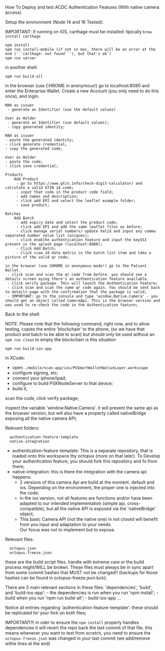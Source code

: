 How To Deploy and test ACDC Authentication Features (With native camera access)

Setup the environment (Node 14 and 16 Tested):

IMPORTANT:
if running on iOS, carthage must be installed: tipically ```brew install carthage```

```shell
npm install
npm run install-mobile (if not in mac, there will be an error at the end (```carthage: not found```), but that's ok')
npm run server
```

in another shell:
```shell
npm run build-all
```

in the browser (use CHROME in anonymous!) go to localhost:8080 and enter the Enterprise Wallet. Create a new Account (you only need to do this once), and login.
```
MAH as issuer
 - generate an Identifier (use the default values)

User as Holder
 - generate an Identifier (use default values);
 - copy generated identity;

MAH as issuer
- paste the generated identity;
- click generate credential;
- copy the generated code;

User as Holder
- paste the code;
- click save credential;

Products
    Add Product
     - go to https://www.gtin.info/check-digit-calculator/ and calculate a valid GTIN 14 code;
     - input that code in the product code field;
     - add names and description;
     - click add EPI and select the leaflet example folder;
     - save product;

Batches
    Add Batch
     - add expiry date and select the product code;
     - click add EPI and add the same leaflet files as before;
     - click manage serial numbers/ update Valid and input any comma separated number value list (uniques);
     - click enablhe authentication feature and input the keySSI present in the splash page (localhost:8080);
     - Click Add Batch;
     - click view 2d data matrix in the batch list item and take a picture of the valid qr code;

in the browser (use CHROME in anonymous mode!) go to the Patient Wallet.
 - click scan and scan the qr code from before. you should see a details screen aying there's an authentication feature available.
 - click verify package. THis will launch the Authentication Feature;
 - click scan and scan the same qr code again. You should be sent back to details page with the confirmation that the package is valid;
 - IMPORTANT: go to the console and type 'window.Native.Camera' - you should get an object called CameraApi. This is the browser version and was used to re-check the code in the Authentication feature;
```


Back to the shell:

NOTE: Please note that the following command, right now, and to allow testing, copies the entire 'blockchain' to the phone, (so we have that product and batch to be able to scan)
but should only be used without an ```npm run clean``` to empty the blockchain is this situation

```shell
npm run build-ios-app
```

in XCode:

- open ```./mobile/scan-app/ios/PSSmartWalletNativeLayer.workscape```
- configure signing, etc;
- connect your iphone/ipad;
- configure to build PSKNodeServer to that device;
- build it;

scan the code, click verify package;

inspect the variable 'window.Native.Camera'. it will present the same api as the browser version,
but will also have a property called nativeBridge exposing all the native camera API;

Relevant folders:
```shell
  authentication-feature-template
  native-integration
```
 - authentication-feature-template:
    This is a separate repository, that is loaded onto this workspace thy octopus (more on that later).
    To Develop your authentication feature, you should fork this repository and fo from there;
 - native-integration:
    this is there the integration with the camera api happens:
     - 2 versions of this camera Api are build at the moment. default and ios. Depending on the environment, the proper one is injected into the code;
     - in the ios version, not all features are functions and/or have been adapted to our intended implementation (simple api, cross-compatible), 
       but all the native API is exposed via the 'nativeBridge' object;
     - This basic Camera API (not the native one) in not closed will benefit from you input and adaptation to your needs.\
       Our focus was not to implement but to expose.

Relevant files:
```shell
  octopus.json
  octopus.freeze.json
```

these are the build script files. handle with extreme care or the build process might/WILL be broken.
These files must always be in sync apart from some commit hashes that MUST not be changed!! (backups for those hashes can be found in octopus-freeze.json.bck);

There are 3 main relevant sections in these files: 'dependencies', 'build', and 'build-ios-app':
    - the dependencies is run when you run 'npm install';
    - build when you run 'npm run build-all';
    - build-ios-app ...

Notice all entries regarding 'authentication-feature-template':
    these should be replicated for your fork on both files;


IMPORTANT!!! in oder to ensure the ```npm install``` properly handles dependencies it will revert the repo back the last commit of that file.
this means whenever you want to test from scratch, you need to ensure the ```octopus-freeze.json``` was changed in your last commit (we add/remove withe lines at the end)


